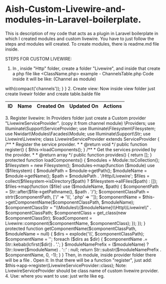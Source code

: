 # Aish-Custom-Livewire-and-modules-in-Laravel-boilerplate.
This is description of my code that acts as a plugin in Laravel boilerplate in which I created modules and custom livewire. You have to just follow the steps and modules will created.
To create modules, there is readme.md file inside.

STEPS FOR CUSTOM LIVEWIRE:

1. In <MODULE FOLDER>, inside "Http" folder, create a folder "Livewire", and inside that create a php file like <ClassName.php>
  example - ChannelsTable.php
  Code inside it will be like: (Channel as module)
  
  <?php

  namespace Modules\Channel\Http\Livewire;
  use Modules\Channel\Entities\Channel;
  use Livewire\WithPagination;
  use Livewire\Component;

  class ChannelsTable extends Component
  {

      public function render()
      {
          $channels = Channel::paginate(25);
          return view('channel::livewire.table')->with(compact('channels'));
      }
  }

2. Create view:
  Now inside view folder just create livewir folder and create table.balde file

  <div>
    <div class="table-responsive">
        <table class="table table-striped" >
            <thead>
                <tr>
                    <th scope="col">ID</th>
                    <th scope="col">Name</th>
                    <th scope="col">Created On</th>
                    <th scope="col">Updated On</th>
					<th scope="col">Actions</th>
                </tr>
            </thead>
         </table>
    </div>
</div>

3. Register livewire:
   In Providers folder just create a Custom provider "LivewireServiceProvider". (copy it from channel module)

  <?php 
    namespace Modules\<Module>\Providers;

    use Illuminate\Support\ServiceProvider;
    use Illuminate\Filesystem\Filesystem;
    use Nwidart\Modules\Facades\Module;
    use Illuminate\Support\Str;
    use Livewire\Livewire;

    class LivewireServiceProvider extends ServiceProvider
    {
        /**
         * Register the service provider.
         *
         * @return void
         */
        public function register()
        {
            $this->loadComponents();
        }

        /**
         * Get the services provided by the provider.
         *
         * @return array
         */
        public function provides()
        {
            return [];
        }

        protected function loadComponents()
        {
            $modules = Module::toCollection();

            $filesystem = new Filesystem();

            $modules->map(function ($module) use ($filesystem) {
                $modulePath = $module->getPath();

                $moduleName = $module->getName();


                $path = $modulePath . '/Http/Livewire';

                $files = collect($filesystem->isDirectory($path) ? $filesystem->allFiles($path) : []);

                $files->map(function ($file) use ($moduleName, $path) {
                    $componentPath = Str::after($file->getPathname(), $path . '/');

                    $componentClassPath = strtr($componentPath, ['/' => '\\', '.php' => '']);

                    $componentName = $this->getComponentName($componentClassPath, $moduleName);

                    $componentClassStr = "\\Modules\\{$moduleName}\\Http\\Livewire\\" . $componentClassPath;

                    $componentClass = get_class(new $componentClassStr);

                    $loadComponent = Livewire::component($componentName, $componentClass);

                });
            });
        }

        protected function getComponentName($componentClassPath, $moduleName = null)
        {
            $dirs = explode('\\', $componentClassPath);

            $componentName = '';

            foreach ($dirs as $dir) {
                $componentName .= Str::kebab(lcfirst($dir)) . '.';
            }

            $moduleNamePrefix = ($moduleName) ? Str::lower($moduleName) . '::' : null;

            return Str::substr($moduleNamePrefix . $componentName, 0, -1);
        }
    }

   Then, in module, inside provider folder there will be a file <ModuleNameServiceProvider">. Open it:
    In that there will be a function "register", just add:
    $this->app->register(LivewireServiceProvider::class);
   Note: LivewireServiceProvider should be class name of custom livewire provider.

4. Use:
  where you want to use:
   just write like <livewire:MODULE_NAME::LivewireClass/>
   eg. <livewire:channel::channels-table/>


